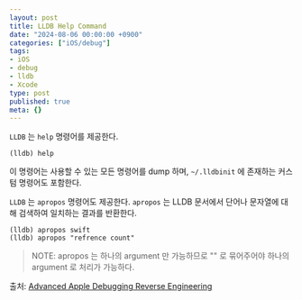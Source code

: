 ```yaml
---
layout: post
title: LLDB Help Command
date: "2024-08-06 00:00:00 +0900"
categories: ["iOS/debug"]
tags:
- iOS
- debug
- lldb
- Xcode
type: post
published: true
meta: {}
---
```


`LLDB` 는 `help` 명령어를 제공한다.
```
(lldb) help
```
이 명령어는 사용할 수 있는 모든 명령어를 dump 하며, `~/.lldbinit` 에 존재하는 커스텀 명령어도 포함한다.

`LLDB` 는 `apropos` 명령어도 제공한다.
`apropos` 는 LLDB 문서에서 단어나 문자열에 대해 검색하여 일치하는 결과를 반환한다.
```
(lldb) apropos swift
(lldb) apropos "refrence count"
```
> NOTE:
> apropos 는 하나의 argument 만 가능하므로 "" 로 묶어주어야 하나의 argument  로 처리가 가능하다.

출처: [Advanced Apple Debugging Reverse Engineering](https://www.kodeco.com/books/advanced-apple-debugging-reverse-engineering/v4.0)

